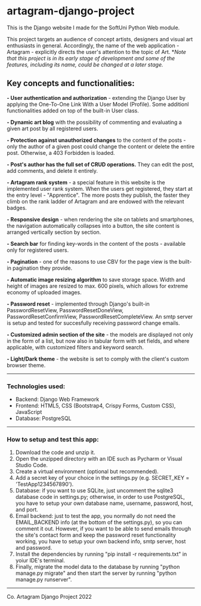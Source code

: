 # artagram-django-project
This is the Django website I made for the SoftUni Python Web module.

This project targets an audience of concept artists, designers and visual art enthusiasts in general. Accordingly, the name of the web application - Artagram - explicitly directs the user's attention to the topic of Art. 
**Note that this project is in its early stage of development and some of the features, including its name, could be changed at a later stage.*

## Key concepts and functionalities:

**- User authentication and authorization** - extending the Django User by applying the One-To-One Link With a User Model (Profile). Some additionl functionalities added on top of the built-in User class.

**- Dynamic art blog** with the possibility of commenting and evaluating a given art post by all registered users.

**- Protection against unauthorized changes** to the content of the posts - only the author of a given post could change the content or delete the entire post. Otherwise, a 403 Forbidden is loaded.

**- Post's author has the full set of CRUD operations.** They can edit the post, add comments, and delete it entirely.

**- Artagram rank system** - a special feature in this website is the implemented user rank system. When the users get registered, they start at the entry level - "Apprentice". The more posts they publish, the faster they climb on the rank ladder of Artagram and are endowed with the relevant badges. 

**- Responsive design** - when rendering the site on tablets and smartphones, the navigation automatically collapses into a button, the site content is arranged vertically section by section.

**- Search bar** for finding key-words in the content of the posts - available only for registered users.

**- Pagination** - one of the reasons to use CBV for the page view is the built-in pagination they provide.

**- Automatic image resizing algorithm** to save storage space. Width and height of images are resized to max. 600 pixels, which allows for extreme economy of uploaded images.

**- Password reset** - implemented through Django's built-in PasswordResetView, PasswordResetDoneView, PasswordResetConfirmView, PasswordResetCompleteView. An smtp server is setup and tested for succesfully receiving password change emails.

**- Customized admin section of the site** - the models are displayed not only in the form of a list, but now also in tabular form with set fields, and where applicable, with customized filters and keyword search.

**- Light/Dark theme** - the website is set to comply with the client's custom browser theme.

---

### Technologies used:

- Backend: Django Web Framework
- Frontend: HTML5, CSS (Bootstrap4, Crispy Forms, Custom CSS), JavaScript
- Database: PostgreSQL

---

### How to setup and test this app:

1. Download the code and unzip it.
2. Open the unzipped directory with an IDE such as Pycharm or Visual Studio Code.
3. Create a virtual environment (optional but recommended).
4. Add a secret key of your choice in the settings.py (e.g. SECRET_KEY = 'TestApp1234567890').
5. Database: if you want to use SQLite, just uncomment the sqlite3 database code in settings.py; otherwise, in order to use PostgreSQL, you have to setup your own database name, username, password, host, and port. 
6. Email backend: just to test the app, you normally do not need the EMAIL_BACKEND info (at the bottom of the settings.py), so you can comment it out. However, if you want to be able to send emails through the site's contact form and keep the password reset functionality working, you have to setup your own backend info, smtp server, host and password.
7. Install the dependencies by running "pip install -r requirements.txt" in yoiur IDE's terminal.
8. Finally, migrate the model data to the database by running "python manage.py migrate" and then start the server by running "python manage.py runserver".

---

Co. Artagram Django Project 2022

